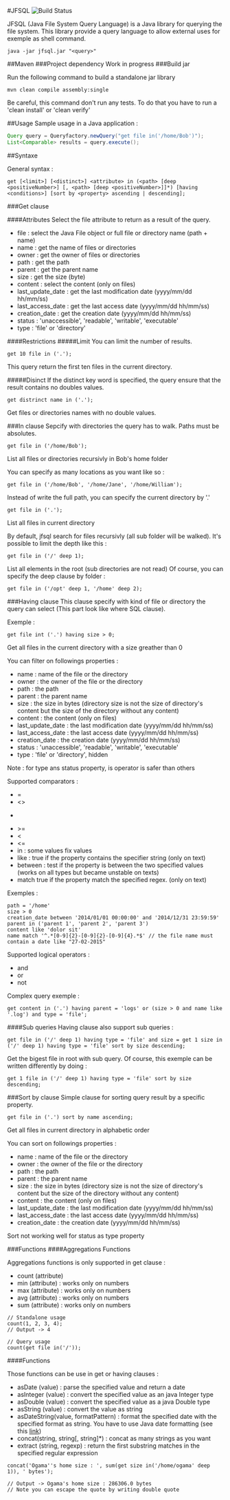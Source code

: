 #JFSQL  ![Build Status](https://travis-ci.org/ogama/jfsql.svg)

JFSQL (Java File System Query Language) is a Java library for querying the file system. This library provide a query language to allow external uses for exemple as shell command.

```shell
java -jar jfsql.jar "<query>"
```

##Maven
###Project dependency
Work in progress
###Build jar

Run the following command to build a standalone jar library

```
mvn clean compile assembly:single
```
Be careful, this command don't run any tests. To do that you have to run a 'clean install' or 'clean verify'

##Usage
Sample usage in a Java application :
```java
Query query = Queryfactory.newQuery("get file in('/home/Bob')");
List<Comparable> results = query.execute();
```

##Syntaxe

General syntax :

```
get [<limit>] [<distinct>] <attribute> in (<path> [deep <positiveNumber>] [, <path> [deep <positiveNumber>]]*) [having <conditions>] [sort by <property> ascending | descending];
```

###Get clause

####Attributes
Select the file attribute to return as a result of the query.

* file : select the Java File object or full file or directory name (path + name)
* name : get the name of files or directories
* owner : get the owner of files or directories
* path : get the path
* parent : get the parent name
* size : get the size (byte)
* content : select the content (only on files)
* last_update_date : get the last modification date (yyyy/mm/dd hh/mm/ss)
* last_access_date : get the last access date (yyyy/mm/dd hh/mm/ss)
* creation_date : get the creation date (yyyy/mm/dd hh/mm/ss)
* status : 'unaccessible', 'readable', 'writable', 'executable'
* type : 'file' or 'directory' 


####Restrictions
#####Limit
You can limit the number of results.

```
get 10 file in ('.');
```
This query return the first ten files in the current directory. 

#####Disinct
If the distinct key word is specified, the query ensure that the result contains no doubles values.

```
get distrinct name in ('.');
```
Get files or directories names with no double values.

###In clause
Sepcify with directories the query has to walk. Paths must be absolutes.

```
get file in ('/home/Bob');
```
List all files or directories recursivly in Bob's home folder

You can specify as many locations as you want like so :

```
get file in ('/home/Bob', '/home/Jane', '/home/William');
```

Instead of write the full path, you can specify the current directory by '.'

```
get file in ('.');
```
List all files in current directory

By default, jfsql search for files recursivly (all sub folder will be walked). It's possible to limit the depth like this :

```
get file in ('/' deep 1);
```
List all elements in the root (sub directories are not read)
Of course, you can specify the deep clause by folder :

```
get file in ('/opt' deep 1, '/home' deep 2);
```

###Having clause
This clause specify with kind of file or directory the query can select (This part look like where SQL clause).

Exemple : 
```
get file int ('.') having size > 0;
```
Get all files in the current directory with a size greather than 0

You can filter on followings properties :

* name : name of the file or the directory
* owner : the owner of the file or the directory
* path : the path
* parent : the parent name
* size : the size in bytes (directory size is not the size of directory's content but the size of the directory without any content)
* content : the content (only on files)
* last_update_date : the last modification date (yyyy/mm/dd hh/mm/ss)
* last_access_date : the last access date (yyyy/mm/dd hh/mm/ss)
* creation_date : the creation date (yyyy/mm/dd hh/mm/ss)
* status : 'unaccessible', 'readable', 'writable', 'executable'
* type : 'file' or 'directory', hidden

Note : for type ans status property, is operator is safer than others

Supported comparators :
* =
* <>
* >
* \>=
* <
* <=
* in : some values fix values 
* like : true if the property contains the specifier string (only on text)
* between : test if the property is between the two specified values (works on all types but became unstable on texts)
* match true if the property match the specified regex. (only on text)

Exemples : 

```
path = '/home'
size > 0
creation_date between '2014/01/01 00:00:00' and '2014/12/31 23:59:59'
parent in ('parent 1', 'parent 2', 'parent 3')
content like 'dolor sit'
name match '^.*[0-9]{2}-[0-9]{2}-[0-9]{4}.*$' // the file name must contain a date like "27-02-2015"
```

Supported logical operators : 

* and
* or
* not

Complex query exemple : 

```
get content in ('.') having parent = 'logs' or (size > 0 and name like '.log') and type = 'file';
```

####Sub queries
Having clause also support sub queries :

```
get file in ('/' deep 1) having type = 'file' and size = get 1 size in ('/' deep 1) having type = 'file' sort by size descending;
```
Get the bigest file in root with sub query. Of course, this exemple can be written differently by doing :

```
get 1 file in ('/' deep 1) having type = 'file' sort by size descending;
```

###Sort by clause
Simple clause for sorting query result by a specific property.

```
get file in ('.') sort by name ascending;
```
Get all files in current directory in alphabetic order

You can sort on followings properties :

* name : name of the file or the directory
* owner : the owner of the file or the directory
* path : the path
* parent : the parent name
* size : the size in bytes (directory size is not the size of directory's content but the size of the directory without any content)
* content : the content (only on files)
* last_update_date : the last modification date (yyyy/mm/dd hh/mm/ss)
* last_access_date : the last access date (yyyy/mm/dd hh/mm/ss)
* creation_date : the creation date (yyyy/mm/dd hh/mm/ss)

Sort not working well for status as type property 

###Functions
####Aggregations Functions

Aggregations functions is only supported in get clause : 
* count (attribute)
* min (attribute) : works only on numbers
* max (attribute) : works only on numbers
* avg (attribute) : works only on numbers
* sum (attribute) : works only on numbers

```
// Standalone usage
count(1, 2, 3, 4);
// Output -> 4

// Query usage
count(get file in('/'));
```

####Functions

Those functions can be use in get or having clauses : 
* asDate (value) : parse the specified value and return a date
* asInteger (value) : convert the specified value as an java Integer type
* asDouble (value) : convert the specified value as a java Double type
* asString (value) : convert the value as string
* asDateString(value, formatPattern) : format the specified date with the specified format as string. You have to use Java date formatting (see this [link](http://docs.oracle.com/javase/7/docs/api/java/text/SimpleDateFormat.html))
* concat(string, string[, string]*) : concat as many strings as you want
* extract (string, regexp) : return the first substring matches in the specified regular expression

```
concat('Ogama''s home size : ', sum(get size in('/home/ogama' deep 1)), ' bytes');

// Output -> Ogama's home size : 286306.0 bytes
// Note you can escape the quote by writing double quote
```

